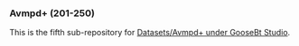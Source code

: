### Avmpd+ (201-250)

This is the fifth sub-repository for [Datasets/Avmpd+ under GooseBt Studio](https://github.com/GooseBt-Studio/Datasets/tree/main/Avmpd%2B). 
